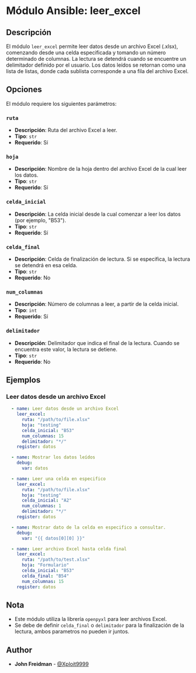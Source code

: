 # Módulo Ansible: leer_excel

## Descripción
El módulo `leer_excel` permite leer datos desde un archivo Excel (.xlsx), comenzando desde una celda especificada y tomando un número determinado de columnas. La lectura se detendrá cuando se encuentre un delimitador definido por el usuario. Los datos leídos se retornan como una lista de listas, donde cada sublista corresponde a una fila del archivo Excel.

## Opciones
El módulo requiere los siguientes parámetros:

### `ruta`
- **Descripción**: Ruta del archivo Excel a leer.
- **Tipo**: `str`
- **Requerido**: Sí

### `hoja`
- **Descripción**: Nombre de la hoja dentro del archivo Excel de la cual leer los datos.
- **Tipo**: `str`
- **Requerido**: Sí

### `celda_inicial`
- **Descripción**: La celda inicial desde la cual comenzar a leer los datos (por ejemplo, "B53").
- **Tipo**: `str`
- **Requerido**: Sí

### `celda_final`
- **Descripción**: Celda de finalización de lectura. Si se especifica, la lectura se detendrá en esa celda. 
- **Tipo**: `str`
- **Requerido**: No


### `num_columnas`
- **Descripción**: Número de columnas a leer, a partir de la celda inicial.
- **Tipo**: `int`
- **Requerido**: Sí

### `delimitador`
- **Descripción**: Delimitador que indica el final de la lectura. Cuando se encuentra este valor, la lectura se detiene.
- **Tipo**: `str`
- **Requerido**: No

## Ejemplos

### Leer datos desde un archivo Excel
```yaml
  - name: Leer datos desde un archivo Excel
    leer_excel:
      ruta: "/path/to/file.xlsx"
      hoja: "testing"
      celda_inicial: "B53"
      num_columnas: 15
      delimitador: "*/"
    register: datos

  - name: Mostrar los datos leídos
    debug:
      var: datos

  - name: Leer una celda en especifico
    leer_excel:
      ruta: "/path/to/file.xlsx"
      hoja: "testing"
      celda_inicial: "A2"
      num_columnas: 1
      delimitador: "*/"
    register: datos

  - name: Mostrar dato de la celda en especifico a consultar.
    debug:
      var: "{{ datos[0][0] }}"

  - name: Leer archivo Excel hasta celda final
    leer_excel:
      ruta: "/path/to/test.xlsx"
      hoja: "Formulario"
      celda_inicial: "B53"
      celda_final: "B54"
      num_columnas: 15
    register: datos
```
## Nota

- Este módulo utiliza la librería `openpyxl` para leer archivos Excel.
- Se debe de definir `celda_final` o `delimitador` para la finalización de la lectura, ambos parametros no pueden ir juntos.

## Author

- **John Freidman** - [@Xploit9999](https://github.com/Xploit9999)
